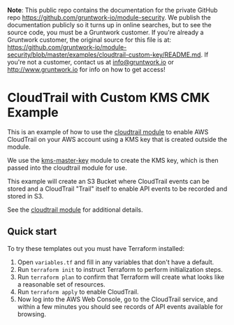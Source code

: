 **Note**: This public repo contains the documentation for the private GitHub repo <https://github.com/gruntwork-io/module-security>.
We publish the documentation publicly so it turns up in online searches, but to see the source code, you must be a Gruntwork customer.
If you're already a Gruntwork customer, the original source for this file is at: <https://github.com/gruntwork-io/module-security/blob/master/examples/cloudtrail-custom-key/README.md>.
If you're not a customer, contact us at <info@gruntwork.io> or <http://www.gruntwork.io> for info on how to get access!

# CloudTrail with Custom KMS CMK Example

This is an example of how to use the [cloudtrail module](/modules/cloudtrail) to enable AWS CloudTrail on your AWS
account using a KMS key that is created outside the module.

We use the [kms-master-key](/modules/kms-master-key) module to create the KMS key, which is then passed into the
cloudtrail module for use.

This example will create an S3 Bucket where CloudTrail events can be stored and a CloudTrail "Trail" itself to enable
API events to be recorded and stored in S3.

See the [cloudtrail module](/modules/cloudtrail) for additional details.

## Quick start

To try these templates out you must have Terraform installed:

1. Open `variables.tf` and fill in any variables that don't have a default.
1. Run `terraform init` to instruct Terraform to perform initialization steps.
1. Run `terraform plan` to confirm that Terraform will create what looks like a reasonable set of resources.
1. Run `terraform apply` to enable CloudTrail.
1. Now log into the AWS Web Console, go to the CloudTrail service, and within a few minutes you should see records of
   API events available for browsing.
